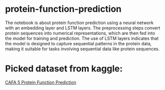 # protein-function-prediction
 The notebook is about protein function prediction using a neural network with an embedding layer and LSTM layers. The preprocessing steps convert protein sequences into numerical representations, which are then fed into the model for training and prediction.  The use of LSTM layers indicates that the model is designed to capture sequential patterns in the protein data, making it suitable for tasks involving sequential data like protein sequences.

 # Picked dataset from kaggle:  
 [CAFA 5 Protein Function Prediction](https://www.kaggle.com/competitions/cafa-5-protein-function-prediction/data)

